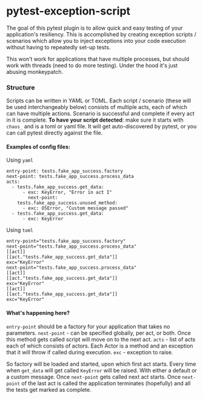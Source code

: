 # pytest-exception-script
The goal of this pytest plugin is to allow quick and easy testing of your application's resiliency. This is accomplished by creating exception scripts / scenarios which allow you to inject exceptions into your code execution without having to repeatedly set-up tests.

This won't work for applications that have multiple processes, but should work with threads (need to do more testing). Under the hood it's just abusing monkeypatch.

### Structure
Scripts can be written in YAML or TOML.
Each script / scenario (these will be used interchangeably below) consists of multiple acts, each of which can have multiple actions. Scenario is successful and complete if every act in it is complete.
**To have your script detected**: make sure it starts with `chaos_` and is a toml or yaml file. It will get auto-discovered by pytest, or you can call pytest directly against the file.

#### Examples of config files:
Using `yaml`
```
entry-point: tests.fake_app_success.factory
next-point: tests.fake_app_success.process_data
acts:
  - tests.fake_app_success.get_data:
      - exc: KeyError, "Error in act I"
        next-point: 
    tests.fake_app_success.unused_method:
      - exc: OSError, "Custom message passed"
  - tests.fake_app_success.get_data:
      - exc: KeyError
```
Using `toml`
```
entry-point="tests.fake_app_success.factory"
next-point="tests.fake_app_success.process_data"
[[act]]
[[act."tests.fake_app_success.get_data"]]
exc="KeyError"
next-point="tests.fake_app_success.process_data"
[[act]]
[[act."tests.fake_app_success.get_data"]]
exc="KeyError"
[[act]]
[[act."tests.fake_app_success.get_data"]]
exc="KeyError"
```
#### What's happening here?
`entry-point` should be a factory for your application that takes no parameters.
`next-point` - can be specified globally, per act, or both. Once this method gets called script will move on to the next act.
`acts` - list of acts each of which consists of actors. Each Actor is a method and an exception that it will throw if called during execution.
`exc` - exception to raise.

So factory will be loaded and started, upon which first act starts. Every time when `get_data` will get called `KeyError` will be raised. With either a default or a custom message. Once `next-point` gets called next act starts. Once `next-point` of the last act is called the application terminates (hopefully) and all the tests get marked as complete.